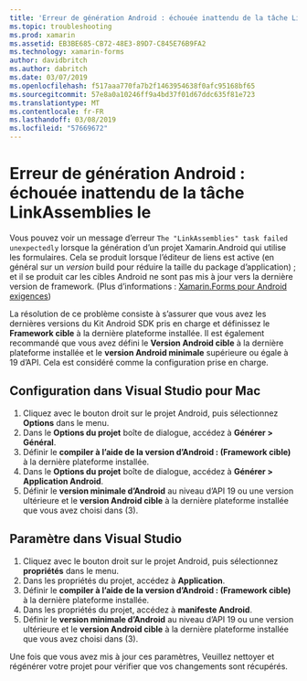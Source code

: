 ```yaml
---
title: 'Erreur de génération Android : échouée inattendu de la tâche LinkAssemblies le'
ms.topic: troubleshooting
ms.prod: xamarin
ms.assetid: EB3BE685-CB72-48E3-89D7-C845E76B9FA2
ms.technology: xamarin-forms
author: davidbritch
ms.author: dabritch
ms.date: 03/07/2019
ms.openlocfilehash: f517aaa770fa7b2f1463954638f0afc95168bf65
ms.sourcegitcommit: 57e8a0a10246ff9a4bd37f01d67ddc635f81e723
ms.translationtype: MT
ms.contentlocale: fr-FR
ms.lasthandoff: 03/08/2019
ms.locfileid: "57669672"
---
```

# <a name="android-build-error--the-linkassemblies-task-failed-unexpectedly"></a>Erreur de génération Android : échouée inattendu de la tâche LinkAssemblies le

Vous pouvez voir un message d’erreur `The "LinkAssemblies" task failed unexpectedly` lorsque la génération d’un projet Xamarin.Android qui utilise les formulaires. Cela se produit lorsque l’éditeur de liens est active (en général sur un *version* build pour réduire la taille du package d’application) ; et il se produit car les cibles Android ne sont pas mis à jour vers la dernière version de framework. (Plus d’informations : [Xamarin.Forms pour Android exigences](~/get-started/requirements.md#android))

La résolution de ce problème consiste à s’assurer que vous avez les dernières versions du Kit Android SDK pris en charge et définissez le **Framework cible** à la dernière plateforme installée. Il est également recommandé que vous avez défini le **Version Android cible** à la dernière plateforme installée et le **version Android minimale** supérieure ou égale à 19 d’API. Cela est considéré comme la configuration prise en charge.

## <a name="setting-in-visual-studio-for-mac"></a>Configuration dans Visual Studio pour Mac

1.  Cliquez avec le bouton droit sur le projet Android, puis sélectionnez **Options** dans le menu.
2.  Dans le **Options du projet** boîte de dialogue, accédez à **Générer > Général**.
3.  Définir le **compiler à l’aide de la version d’Android : (Framework cible)**  à la dernière plateforme installée.
4.  Dans le **Options du projet** boîte de dialogue, accédez à **Générer > Application Android**.
5.  Définir le **version minimale d’Android** au niveau d’API 19 ou une version ultérieure et le **version Android cible** à la dernière plateforme installée que vous avez choisi dans (3).

## <a name="setting-in-visual-studio"></a>Paramètre dans Visual Studio

1.  Cliquez avec le bouton droit sur le projet Android, puis sélectionnez **propriétés** dans le menu.
2.  Dans les propriétés du projet, accédez à **Application**.
3.  Définir le **compiler à l’aide de la version d’Android : (Framework cible)**  à la dernière plateforme installée.
4.  Dans les propriétés du projet, accédez à **manifeste Android**.
5.  Définir le **version minimale d’Android** au niveau d’API 19 ou une version ultérieure et le **version Android cible** à la dernière plateforme installée que vous avez choisi dans (3).

Une fois que vous avez mis à jour ces paramètres, Veuillez nettoyer et régénérer votre projet pour vérifier que vos changements sont récupérés.
